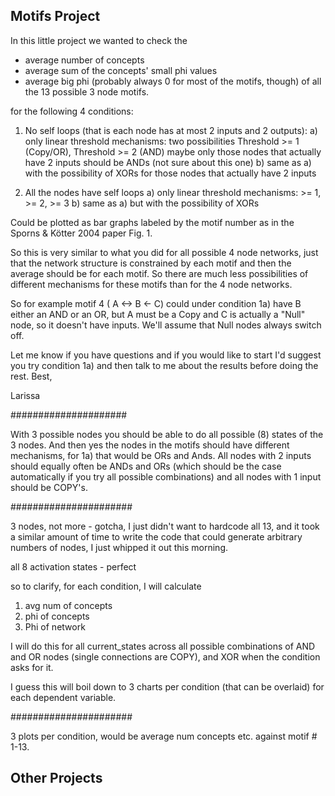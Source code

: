 Motifs Project
-------------

In this little project we wanted to check the
- average number of concepts
- average sum of the concepts' small phi values
- average big phi (probably always 0 for most of the motifs, though)
of all the 13 possible 3 node motifs.

for the following 4 conditions:

1. No self loops (that is each node has at most 2 inputs and 2 outputs):
     a) only linear threshold mechanisms: two possibilities Threshold >=
1 (Copy/OR), Threshold >= 2 (AND)
         maybe only those nodes that actually have 2 inputs should be
ANDs (not sure about this one)
     b) same as a) with the possibility of XORs for those nodes that
actually have 2 inputs

2. All the nodes have self loops
     a) only linear threshold mechanisms: >= 1, >= 2, >= 3
     b) same as a) but with the possibility of XORs

Could be plotted as bar graphs labeled by the motif number as in the
Sporns & Kötter 2004 paper Fig. 1.


So this is very similar to what you did for all possible 4 node
networks, just that the network structure is constrained by each motif
and then the average should be for each motif. So there are much less
possibilities of different mechanisms for these motifs than for the 4
node networks.

So for example motif 4 ( A <-> B <- C) could under condition 1a) have B
either an AND or an OR, but A must be a Copy and C is actually a "Null"
node, so it doesn't have inputs. We'll assume that Null nodes always
switch off.

Let me know if you have questions and if you would like to start I'd
suggest you try condition 1a) and then talk to me about the results
before doing the rest.
Best,

Larissa


#####################

With 3 possible nodes you should be able to do all possible (8) states of the 3 nodes.
And then yes the nodes in the motifs should have different mechanisms, for 1a) that would be ORs and Ands. All nodes with 2 inputs should equally often be ANDs and ORs (which should be the case automatically if you try all possible combinations) and all nodes with 1 input should be COPY's.

######################

3 nodes, not more - gotcha, I just didn't want to hardcode all 13, and it took a similar amount of time to write the code that could generate arbitrary numbers of nodes, I just whipped it out this morning.

all 8 activation states - perfect

so to clarify, for each condition, I will calculate

1. avg num of concepts
2. phi of concepts
3. Phi of network

I will do this for all current_states across all possible combinations of AND and OR nodes (single connections are COPY), and XOR when the condition asks for it.

I guess this will boil down to 3 charts per condition (that can be overlaid) for each dependent variable.

######################

3 plots per condition, would be average num concepts etc. against motif # 1-13.




Other Projects
--------------

<put em here>

